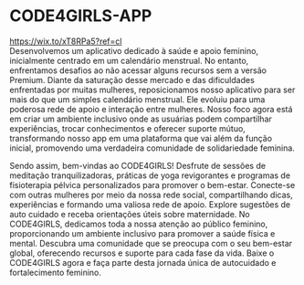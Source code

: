 # CODE4GIRLS-APP
https://wix.to/xT8RPa5?ref=cl                         
Desenvolvemos um aplicativo dedicado à saúde e apoio feminino, inicialmente centrado em um calendário menstrual. No entanto, enfrentamos desafios ao não acessar alguns recursos sem a versão Premium. Diante da saturação desse mercado e das dificuldades enfrentadas por muitas mulheres, reposicionamos nosso aplicativo para ser mais do que um simples calendário menstrual. Ele evoluiu para uma poderosa rede de apoio e interação entre mulheres. Nosso foco agora está em criar um ambiente inclusivo onde as usuárias podem compartilhar experiências, trocar conhecimentos e oferecer suporte mútuo, transformando nosso app em uma plataforma que vai além da função inicial, promovendo uma verdadeira comunidade de solidariedade feminina.

Sendo assim, bem-vindas ao CODE4GIRLS! Desfrute de sessões de meditação tranquilizadoras, práticas de yoga revigorantes e programas de fisioterapia pélvica personalizados para promover o bem-estar. Conecte-se com outras mulheres por meio da nossa rede social, compartilhando dicas, experiências e formando uma valiosa rede de apoio. Explore sugestões de auto cuidado e receba orientações úteis sobre maternidade. No CODE4GIRLS, dedicamos toda a nossa atenção ao público feminino, proporcionando um ambiente inclusivo para promover a saúde física e mental. Descubra uma comunidade que se preocupa com o seu bem-estar global, oferecendo recursos e suporte para cada fase da vida. Baixe o CODE4GIRLS agora e faça parte desta jornada única de autocuidado e fortalecimento feminino.

